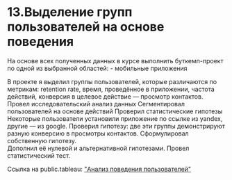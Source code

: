 # 13.Выделение групп пользователей на основе поведения
На основе всех полученных данных в курсе выполнить буткемп-проект по одной из выбранной областей: - мобильные приложения

В проекте я выделил группы пользователей, которые различаются по метрикам:
retention rate,
время, проведённое в приложении,
частота действий,
конверсия в целевое действие — просмотр контактов.
Провел исследовательский анализ данных
Сегментировал пользователей на основе действий
Проверил статистические гипотезы
Некоторые пользователи установили приложение по ссылке из yandex, другие — из google. 
Проверил гипотезу: две эти группы демонстрируют разную конверсию в просмотры контактов.
Сформулировал собственную гипотезу.  
Дополнил её нулевой и альтернативной гипотезами. 
Провел статистический тест.

Ссылка на public.tableau: ["Анализ поведения пользователей"](https://public.tableau.com/views/Unnecessarythings_16646271376670/Dashboard1?:language=en-US&publish=yes&:display_count=n&:origin=viz_share_link) 
